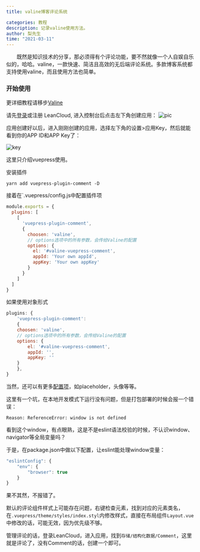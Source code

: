 ```yaml
---
title: valine博客评论系统

categories: 教程
description: 记录valine使用方法。
author: 梨先生
time: "2021-03-11"
---
```


&emsp;&emsp;既然是知识技术的分享，那必须得有个评论功能，要不然就像一个人自娱自乐似的，哈哈。valine，一款快速、简洁且高效的无后端评论系统。多款博客系统都支持使用valine，而且使用方法也简单。

### 开始使用
更详细教程请移步[Valine](https://valine.js.org/)

请先[登录](https://console.leancloud.cn/apps)或注册 LeanCloud, 进入控制台后点击左下角创建应用：
![pic](https://i.loli.net/2019/06/21/5d0c995c86fac81746.jpg)

应用创建好以后，进入刚刚创建的应用，选择左下角的设置>应用Key，然后就能看到你的APP ID和APP Key了：

![key](https://i.loli.net/2019/06/21/5d0c997a60baa24436.jpg)

这里只介绍vuepress使用。

安装插件

```
yarn add vuepress-plugin-comment -D
```

接着在`.vuepress/config.js中配置插件项

```js
module.exports = {
  plugins: [
    [
      'vuepress-plugin-comment',
      {
        choosen: 'valine', 
        // options选项中的所有参数，会传给Valine的配置
        options: {
          el: '#valine-vuepress-comment',
          appId: 'Your own appId',
          appKey: 'Your own appKey'
        }
      }
    ]
  ]
}
```
如果使用对象形式

```js
plugins: {
    'vuepress-plugin-comment':
    {
    choosen: 'valine', 
    // options选项中的所有参数，会传给Valine的配置
    options: {
        el: '#valine-vuepress-comment',
        appId: '',
        appKey: ''       
    }
    },
}

```
当然，还可以有更多[配置项](https://valine.js.org/configuration.html)，如placeholder，头像等等。

这里有一个坑，在本地开发模式下运行没有问题，但是打包部署的时候会报一个错误：

`Reason: ReferenceError: window is not defined`

看到这个window，有点眼熟，这是不是eslint语法校验的时候，不认识window、navigator等全局变量吗？

于是，在package.json中做以下配置，让eslint能处理window变量：

```js
"eslintConfig": {
    "env": {
        "browser": true
    }
}
```

果不其然，不报错了。

默认的评论组件样式上可能存在问题，右键检查元素，找到对应的元素类名，在`.vuepress/theme/styles/index.styl`内修改样式，直接在布局组件`Layout.vue`中修改的话，可能无效，因为优先级不够。

管理评论的话，登录LeanCloud，进入应用，找到`存储/结构化数据/Comment`，这里就是评论了，没有Comment的话，创建一个即可。












